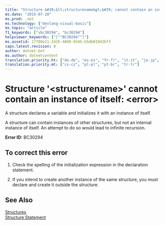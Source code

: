 ```yaml
---
title: "Structure &#39;&lt;structurename&gt;&#39; cannot contain an instance of itself: &lt;error&gt; | Microsoft Docs"
ms.date: "2015-07-20"
ms.prod: .net
ms.technology: ["devlang-visual-basic"]
ms.topic: "article"
f1_keywords: ["vbc30294", "bc30294"]
helpviewer_keywords: ["[""BC30294""]"]
ms.assetid: 17780e11-2425-4860-9345-b5db019d2bf3
caps.latest.revision: 8
author: dotnet-bot
ms.author: dotnetcontent
translation.priority.ht: ["de-de", "es-es", "fr-fr", "it-it", "ja-jp", "ko-kr", "ru-ru", "zh-cn", "zh-tw"]
translation.priority.mt: ["cs-cz", "pl-pl", "pt-br", "tr-tr"]
---
```

# Structure &#39;&lt;structurename&gt;&#39; cannot contain an instance of itself: &lt;error&gt;
A structure declares a variable and initializes it with an instance of itself.  
  
 A structure can contain instances of other structures, but not an internal instance of itself. An attempt to do so would lead to infinite recursion.  
  
 **Error ID:** BC30294  
  
## To correct this error  
  
1.  Check the spelling of the initialization expression in the declaration statement.  
  
2.  If you intend to create another instance of the same structure, you must declare and create it outside the structure.  
  
## See Also  
 [Structures](../../visual-basic/programming-guide/language-features/data-types/structures.md)   
 [Structure Statement](../../visual-basic/language-reference/statements/structure-statement.md)